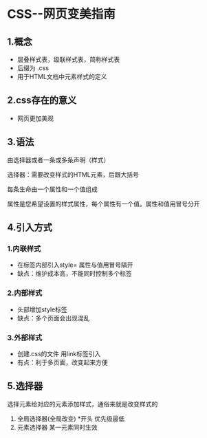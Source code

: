 # CSS--网页变美指南 

## 1.概念

- 层叠样式表，级联样式表，简称样式表
- 后缀为 .css
- 用于HTML文档中元素样式的定义

## 2.css存在的意义

- 网页更加美观

## 3.语法

由选择器或者一条或多条声明（样式）

选择器：需要改变样式的HTML元素，后跟大括号

每条生命由一个属性和一个值组成

属性是您希望设置的样式属性，每个属性有一个值。属性和值用冒号分开

## 4.引入方式

### 1.内联样式

- 在标签内部引入style=  属性与值用冒号隔开
- 缺点：维护成本高，不能同时控制多个标签

### 2.内部样式

- 头部增加style标签
- 缺点：多个页面会出现混乱

### 3.外部样式

- 创建.css的文件  用link标签引入
- 有点：利于多页面，改变起来方便

## 5.选择器

选择元素给对应的元素添加样式，通俗来就是改变样式的

1. 全局选择器(全局改变)     *开头   优先级最低
2. 元素选择器                      某一元素同时生效